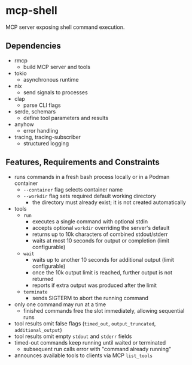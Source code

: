 # mcp-shell
MCP server exposing shell command execution.

## Dependencies
- rmcp
  - build MCP server and tools
- tokio
  - asynchronous runtime
- nix
  - send signals to processes
- clap
  - parse CLI flags
- serde, schemars
  - define tool parameters and results
- anyhow
  - error handling
- tracing, tracing-subscriber
  - structured logging

## Features, Requirements and Constraints
- runs commands in a fresh bash process locally or in a Podman container
  - `--container` flag selects container name
  - `--workdir` flag sets required default working directory
    - the directory must already exist; it is not created automatically
- tools
  - `run`
    - executes a single command with optional stdin
    - accepts optional `workdir` overriding the server's default
    - returns up to 10k characters of combined stdout/stderr
    - waits at most 10 seconds for output or completion (limit configurable)
  - `wait`
    - waits up to another 10 seconds for additional output (limit configurable)
    - once the 10k output limit is reached, further output is not returned
    - reports if extra output was produced after the limit
  - `terminate`
    - sends SIGTERM to abort the running command
- only one command may run at a time
  - finished commands free the slot immediately, allowing sequential runs
- tool results omit false flags (`timed_out`, `output_truncated`, `additional_output`)
- tool results omit empty `stdout` and `stderr` fields
- timed-out commands keep running until waited or terminated
  - subsequent run calls error with "command already running"
- announces available tools to clients via MCP `list_tools`
